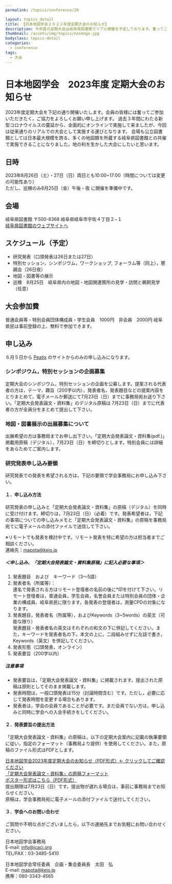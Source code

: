 ```yaml
---
permalink: /topics/conference/20

layout: topics_detail
title: 【日本地図学会２０２３年度定期大会のお知らせ】
description: 今年度の定期大会は岐阜県図書館でリアル開催を予定しております。奮ってご参加ください。
thumbnail: /assets/img/topics/noimage.jpg
bodyclass: topics-detail
categories:
  - conference
tags:
  - 大会
---
```


# 日本地図学会　2023年度 定期大会のお知らせ

2023年度定期大会を下記の通り開催いたします。会員の皆様には奮ってご参加いただきたく，ご協力をよろしくお願い申し上げます。
過去３年間にわたる新型コロナウイルスの蔓延から、全面的にオンラインで実施して来ましたが、今回は従来通りのリアルでの大会として実施する運びとなります。
会場も公立図書館としては日本最大規模を誇る、多くの地図類を所蔵する岐阜県図書館との共催で実施できることになりました。地の利を生かした大会にしたいと思います。

## 日時
2023年8月26日（土）・27日（日）両日とも10:00~17:00（時間については変更の可能性あり）<br>
ただし、巡検のみ8月25日（金）午後・夜 に開催を準備中です。

## 会場
岐阜県図書館
〒500-8368 岐阜県岐阜市宇佐４丁目２−１<br>
[岐阜県図書館のウェブサイトへ](https://www.library.pref.gifu.lg.jp/)

## スケジュール（予定）
- 研究発表（口頭発表は26日または27日）
- 特別セッション，シンポジウム，ワークショップ, フォーラム等（同上），懇親会（26日夜）
- 地図・図書等の展示
- 巡検　8月25日　岐阜県内の地図・地図関連箇所の見学・訪問と鵜飼見学（任意）

## 大会参加費
普通会員等・特別会員団体構成員・学生会員　1000円　非会員　2000円
岐阜県民は事前登録の上、無料で参加できます。

## 申し込み
６月５日から [Peatix](https://peatix.com/event/3596020/view) のサイトからのみの申し込みになります。


### シンポジウム，特別セッションの企画募集

定期大会のシンポジウム，特別セッションの企画を公募します。提案される代表者の方は，テーマ，趣旨（200字以内），発表者名，発表題目などの提案内容をとりまとめて，電子メールか郵送にて7月23日（日）までに事務局宛お送り下さい。「定期大会発表論文・資料集」のデジタル原稿は 7月23日（日）までに代表者の方が全員分をまとめて提出して下さい。

### 地図・図書展示の出展募集について
出展希望の方は事務局までお申し出下さい。「定期大会発表論文・資料集(pdf.)」掲載用原稿（デジタル），7月23日（日）を締切りとします。特別会員には詳細をあらためてご案内します。<br>
### 研究発表申し込み要領
研究発表での発表を希望される方は，下記の要領で学会事務局にお申し込み下さい。<br>
#### １．申し込み方法
研究発表の申し込みと「定期大会発表論文・資料集」の原稿（デジタル）を同時に受け付けます。締切りは，7月23日（日）（必着）です。発表希望者は，下記の事項についての申し込みメモと「定期大会発表論文・資料集」の原稿を事務局宛てに電子メールの添付ファイルで送信して下さい。

※リモートでも発表を検討中です。リモート発表を特に希望の方は担当者までご相談ください。<br>
連絡先：[mapota@keio.jp](mapota@keio.jp)

##### ＜申し込み、「定期大会発表論文・資料集原稿」に記入必要な事項＞
1. 発表題目　および　キーワード（3～5語）
2. 発表者名（所属等）：<br>
連名で発表される方はリモート登壇者の名前の後に\*印を付けて下さい。リモート登壇者は，普通会員，学生会員，名誉会員または特別会員の団体・企業の構成員、岐阜県民に限ります。各発表の登壇者は，測量CPDの対象になります。
3. 発表題目，発表者名（所属等），およびKeywords（3~5words）の英文（可能な限り）<br>
発表題目・発表者名の英文はそれぞれの和文の下に併記してください。また，キーワードを発表者名の下，本文の上に，二段組みせずに左詰で書き，Keywords（英文）を併記してください。
4. 発表形態（口頭発表，オンライン）
5. 発表要旨（200字以内）

##### 注意事項
- 発表要旨は，「定期大会発表論文・資料集」に掲載されます。提出された原稿は原則としてそのまま掲載します。
- 発表時間は，一般口頭発表は15分（討論時間含む）です。ただし，必要に応じて発表時間を変更する場合もあります。
- 発表者は，学会の会員であることが必要です。まだ会員でない方は，申し込みと同時に学会への入会手続きをしてください。

#### ２．発表要旨の提出方法
「定期大会発表論文・資料集」の原稿は，以下の定期大会案内に記載の執筆要領に従い，指定のフォーマット（事務局より提供）を使用してください。また，原稿のファイル形式はPDFとします。

[日本地図学会2023年度定期大会のお知らせ（PDF形式）← クリックしてご確認ください](../../archive/file/program/2023Gifu_entryguide.pdf)<br>
[「定期大会発表論文・資料集」の原稿フォーマット](../../archive/file/program/Templete2023JCA.docx)<br>
[ポスター形式はこちら（PDF形式）](../../archive/file/program/2023-ICC-Gifu-Poster-03.pdf)<br>
提出期限は7月23日（日）です。提出物が遅れる場合は，事前に事務局までお知らせください。<br>
原稿は，学会事務局宛に電子メールの添付ファイルで送付してください。<br>
#### ３．学会へのお問い合わせ
ご質問や不明な点がございましたら，以下の連絡先までお気軽にお問い合わせください。

日本地図学会事務局<br>
E-mail: [info@jcacj.org](<mailto:info@jcacj.org>)<br>
TEL/FAX：03-3485-5410

日本地図学会常任委員　企画・集会委員長　太田　弘 <br>
E-mail: [mapota@keio.jp](<mailto:mapota@keio.jp>)<br>
携帯：080-3343-4565
